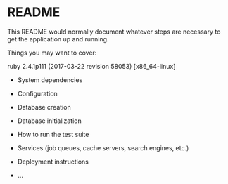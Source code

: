 # README

This README would normally document whatever steps are necessary to get the
application up and running.

Things you may want to cover:

ruby 2.4.1p111 (2017-03-22 revision 58053) [x86_64-linux]

* System dependencies

* Configuration

* Database creation

* Database initialization

* How to run the test suite

* Services (job queues, cache servers, search engines, etc.)

* Deployment instructions

* ...
